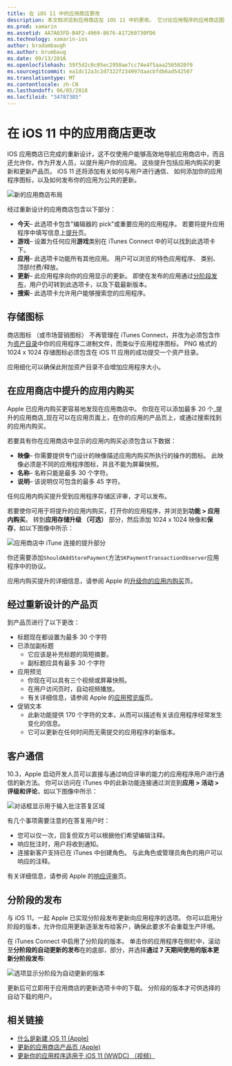 ```yaml
---
title: 在 iOS 11 中的应用商店更改
description: 本文档浏览到应用商店在 iOS 11 中的更改。 它讨论应用程序的应用商店图标、 提升的应用内购买、 经过重新设计的产品页、 客户通信和分阶段的版本。
ms.prod: xamarin
ms.assetid: 4A7A03FD-B4F2-4969-8676-A17260730FD6
ms.technology: xamarin-ios
author: bradumbaugh
ms.author: brumbaug
ms.date: 09/13/2016
ms.openlocfilehash: 59f5d2c0c05ec2950ae7cc74e4f5aaa2565020f0
ms.sourcegitcommit: ea1dc12a3c2d7322f234997daacbfdb6ad542507
ms.translationtype: MT
ms.contentlocale: zh-CN
ms.lasthandoff: 06/05/2018
ms.locfileid: "34787385"
---
```

# <a name="app-store-changes-in-ios-11"></a>在 iOS 11 中的应用商店更改

IOS 应用商店已完成的重新设计，这不仅使用户能够高效地导航应用商店中，而且还允许你，作为开发人员，以提升用户你的应用。 这些提升包括应用内购买的更新和更新产品页。 iOS 11 还将添加有关如何与用户进行通信、 如何添加你的应用程序图标，以及如何发布你的应用为公共的更新。

![新的应用商店布局](app-store-changes-images/image3.jpg)

经过重新设计的应用商店包含以下部分：

- **今天**– 此选项卡包含"编辑器的 pick"或重要应用的应用程序。 若要将提升应用程序中填写信息上[提升](https://developer.apple.com//contact/app-store/promote/)页。
- **游戏**– 设置为任何应用**游戏**类别在 iTunes Connect 中的可以找到此选项卡下。
- **应用**– 此选项卡功能所有其他应用。 用户可以浏览的特色应用程序、 类别、 顶部付费/释放。
- **更新**– 此应用程序向你的应用显示的更新。 即使在发布的应用通过[分阶段发布](#Phased_Release)，用户仍可转到此选项卡，以及下载最新版本。
- **搜索**– 此选项卡允许用户能够搜索您的应用程序。

## <a name="store-icon"></a>存储图标

商店图标 （或市场营销图标） 不再管理在 iTunes Connect，并改为必须包含作为[资产目录](~/ios/app-fundamentals/images-icons/app-icons.md)中你的应用程序二进制文件，而类似于应用程序图标。 PNG 格式的 1024 x 1024 存储图标必须包含在 iOS 11 应用的成功提交一个资产目录。

应用细化可以确保此附加资产目录不会增加应用程序大小。


## <a name="in-app-purchases-promoted-in-the-app-store"></a>在应用商店中提升的应用内购买

Apple 已应用内购买更容易地发现在应用商店中。 你现在可以添加最多 20 个_提升的应用商店_现在可以在应用页面上，在你的应用的产品页上，或通过搜索找到的应用内购买。

若要具有你在应用商店中显示的应用内购买必须包含以下数据：

- **映像**– 你需要提供专门设计的映像描述应用内购买所执行的操作的图标。 此映像必须是不同的应用程序图标，并且不能为屏幕快照。
- **名称**– 名称只能是最多 30 个字符。
- **说明**– 该说明仅可包含的最多 45 字符。

任何应用内购买提升受到应用程序存储区评审，才可以发布。

若要使你可用于将提升的应用内购买，打开你的应用程序，并浏览到**功能 > 应用内购买**。 转到**应用存储升级 （可选）** 部分，然后添加 1024 x 1024 映像和**保存**，如以下图像中所示：

![应用商店中 iTune 连接的提升部分](app-store-changes-images/image4.png)

你还需要添加`ShouldAddStorePayment`方法`SKPaymentTransactionObserver`应用程序中的协议。

应用内购买提升的详细信息，请参阅 Apple 的[升级你的应用内购买](https://developer.apple.com/app-store/promoting-in-app-purchases/)页。

## <a name="redesigned-product-page"></a>经过重新设计的产品页

到产品页进行了以下更改：

- 标题现在都设置为最多 30 个字符
- 已添加副标题
    - 它应该是补充标题的简短摘要。
    - 副标题应具有最多 30 个字符
- 应用预览
    - 你现在可以具有三个视频或屏幕快照。
    - 在用户访问页时，自动视频播放。
    - 有关详细信息，请参阅 Apple 的[应用预览版](https://developer.apple.com/app-store/app-previews/)页。
- 促销文本
    - 此新功能提供 170 个字符的文本，从而可以描述有关该应用程序经常发生变化的信息。
    - 它可以更新在任何时间而无需提交的应用程序的新版本。

## <a name="customer-communication"></a>客户通信

10.3，Apple 启动开发人员可以直接与通过响应评审的能力的应用程序用户进行通信的新方法。 你可以访问在 iTunes 中的此新功能连接通过浏览到**应用 > 活动 > 评级和评论**，如以下图像中所示：

![对话框显示用于输入批注答复区域](app-store-changes-images/image5.png)

有几个事项需要注意的在答复用户时：

- 您可以仅一次，回复但双方可以根据他们希望编辑注释。
- 响应批注时，用户将收到通知。
- 连接新客户支持已在 iTunes 中创建角色。 与此角色或管理员角色的用户可以响应的注释。

有关详细信息，请参阅 Apple 的[响应评审](https://developer.apple.com/app-store/responding-to-reviews/)页。

<a name="Phased_Release"/>

## <a name="phased-release"></a>分阶段的发布

与 iOS 11，一起 Apple 已实现分阶段发布更新向应用程序的选项。 你可以启用分阶段的版本，允许你应用更新逐渐发布给客户，确保此要求不会重载生产环境。

在 iTunes Connect 中启用了分阶段的版本。 单击你的应用程序在侧栏中，滚动至**分阶段的自动更新的发布**在的底部，部分，并选择**通过 7 天期间使用的版本更新分阶段发布**:

![选项显示分阶段为自动更新的版本](app-store-changes-images/image6.png)

更新后可立即用于应用商店的更新选项卡中的下载。 分阶段的版本才可供选择的自动下载的用户。


## <a name="related-links"></a>相关链接

- [什么是新建 iOS 11 (Apple)](https://developer.apple.com/ios/)
- [更新的应用商店产品页 (Apple)](https://developer.apple.com/app-store/product-page/)
- [更新你的应用程序适用于 iOS 11 (WWDC) （视频）](https://developer.apple.com/videos/play/wwdc2017/204/)
